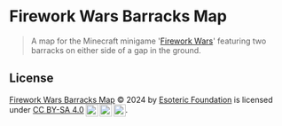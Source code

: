 # Firework Wars Barracks Map

> A map for the Minecraft minigame '[Firework Wars](https://github.com/EsotericFoundation/firework-wars-plugin)' featuring two barracks on either side of a gap in the ground.

## License

<p xmlns:cc="http://creativecommons.org/ns#" xmlns:dct="http://purl.org/dc/terms/">
  <a property="dct:title" rel="cc:attributionURL" href="https://github.com/EsotericFoundation/firework-wars-barracks-map">Firework Wars Barracks Map</a> &copy; 2024 by <a rel="cc:attributionURL dct:creator" property="cc:attributionName" href="https://esoteric.foundation">Esoteric Foundation</a> is licensed under <a href="./LICENSE" target="_blank" rel="license noopener noreferrer" style="display: inline-block">CC BY-SA 4.0</a><a href="https://creativecommons.org/"><img style="height: 22px !important; margin-left: 3px; vertical-align: middle" src="https://mirrors.creativecommons.org/presskit/icons/cc.svg?ref=chooser-v1" alt="Creative Commons Icon" /><a href="https://creativecommons.org/licenses/by-sa/4.0/deed.en"><img style="height: 22px !important; margin-left: 3px; vertical-align: middle" src="https://mirrors.creativecommons.org/presskit/icons/by.svg?ref=chooser-v1" alt="Creative Commons Attribution Icon" /></a><a href="https://creativecommons.org/licenses/by-sa/4.0/deed.en"><img style="height: 22px !important; margin-left: 3px; vertical-align: middle" src="https://mirrors.creativecommons.org/presskit/icons/sa.svg?ref=chooser-v1" alt="Creative Commons ShareAlike Icon" /></a>.
</p>
